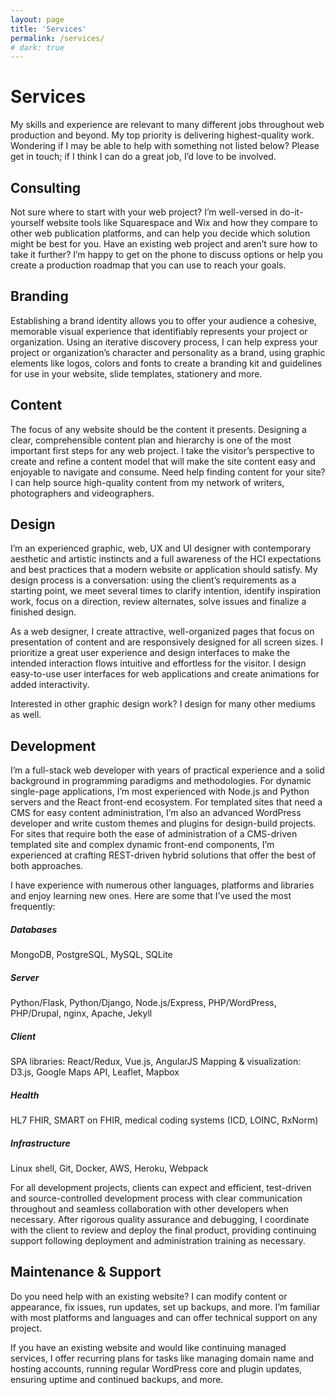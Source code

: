 ```yaml
---
layout: page
title: 'Services'
permalink: /services/
# dark: true
---
```


# Services

My skills and experience are relevant to many different jobs throughout web production and beyond.  My top priority is delivering highest-quality work.  Wondering if I may be able to help with something not listed below?  Please get in touch; if I think I can do a great job, I’d love to be involved.


## Consulting

Not sure where to start with your web project?  I’m well-versed in do-it-yourself website tools like Squarespace and Wix and how they compare to other web publication platforms, and can help you decide which solution might be best for you.  Have an existing web project and aren’t sure how to take it further?  I’m happy to get on the phone to discuss options or help you create a production roadmap that you can use to reach your goals.


## Branding

Establishing a brand identity allows you to offer your audience a cohesive, memorable visual experience that identifiably represents your project or organization.  Using an iterative discovery process, I can help express your project or organization’s character and personality as a brand, using graphic elements like logos, colors and fonts to create a branding kit and guidelines for use in your website, slide templates, stationery and more.


## Content

The focus of any website should be the content it presents.  Designing a clear, comprehensible content plan and hierarchy is one of the most important first steps for any web project.  I take the visitor’s perspective to create and refine a content model that will make the site content easy and enjoyable to navigate and consume.  Need help finding content for your site?  I can help source high-quality content from my network of writers, photographers and videographers.


## Design

I’m an experienced graphic, web, UX and UI designer with contemporary aesthetic and artistic instincts and a full awareness of the HCI expectations and best practices that a modern website or application should satisfy.  My design process is a conversation: using the client’s requirements as a starting point, we meet several times to clarify intention, identify inspiration work, focus on a direction, review alternates, solve issues and finalize a finished design.

As a web designer, I create attractive, well-organized pages that focus on presentation of content and are responsively designed for all screen sizes.  I prioritize a great user experience and design interfaces to make the intended interaction flows intuitive and effortless for the visitor.  I design easy-to-use user interfaces for web applications and create animations for added interactivity.

Interested in other graphic design work?  I design for many other mediums as well.


## Development

I’m a full-stack web developer with years of practical experience and a solid background in programming paradigms and methodologies.  For dynamic single-page applications, I’m most experienced with Node.js and Python servers and the React front-end ecosystem.  For templated sites that need a CMS for easy content administration, I’m also an advanced WordPress developer and write custom themes and plugins for design-build projects.  For sites that require both the ease of administration of a CMS-driven templated site and complex dynamic front-end components, I’m experienced at crafting REST-driven hybrid solutions that offer the best of both approaches.

I have experience with numerous other languages, platforms and libraries and enjoy learning new ones.  Here are some that I’ve used the most frequently:

##### Databases 
MongoDB, PostgreSQL, MySQL, SQLite

##### Server
Python/Flask, Python/Django, Node.js/Express, PHP/WordPress, PHP/Drupal, nginx, Apache, Jekyll

##### Client
SPA libraries: React/Redux, Vue.js, AngularJS
Mapping & visualization: D3.js, Google Maps API, Leaflet, Mapbox

##### Health
HL7 FHIR, SMART on FHIR, medical coding systems (ICD, LOINC, RxNorm)

##### Infrastructure
Linux shell, Git, Docker, AWS, Heroku, Webpack

For all development projects, clients can expect and efficient, test-driven and source-controlled development process with clear communication throughout and seamless collaboration with other developers when necessary.  After rigorous quality assurance and debugging, I coordinate with the client to review and deploy the final product, providing continuing support following deployment and administration training as necessary.


## Maintenance & Support

Do you need help with an existing website?  I can modify content or appearance, fix issues, run updates, set up backups, and more.  I’m familiar with most platforms and languages and can offer technical support on any project.

If you have an existing website and would like continuing managed services, I offer recurring plans for tasks like managing domain name and hosting accounts, running regular WordPress core and plugin updates, ensuring uptime and continued backups, and more.
